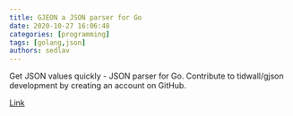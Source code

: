 ```yaml
---
title: GJEON a JSON parser for Go
date: 2020-10-27 16:06:48
categories: [programming]
tags: [golang,json]
authors: sedlav
---
```


Get JSON values quickly - JSON parser for Go. Contribute to tidwall/gjson development by creating an account on GitHub.

[Link](https://github.com/tidwall/gjson)
